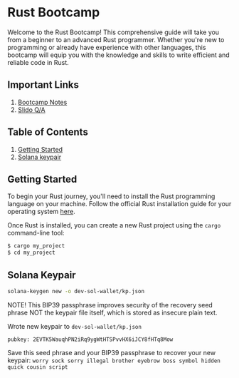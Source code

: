 # Rust Bootcamp

Welcome to the Rust Bootcamp! This comprehensive guide will take you from a beginner to an advanced Rust programmer. Whether you're new to programming or already have experience with other languages, this bootcamp will equip you with the knowledge and skills to write efficient and reliable code in Rust.

## Important Links

1. [Bootcamp Notes](https://bootcampnotes.xyz/solana/)
2. [Slido Q/A](https://app.sli.do/event/gnixvMEio3qxHkitBTzcY9/live/questions)

## Table of Contents

1. [Getting Started](#getting-started)
2. [Solana keypair](#solana-keypair)

## Getting Started

To begin your Rust journey, you'll need to install the Rust programming language on your machine. Follow the official Rust installation guide for your operating system [here](https://www.rust-lang.org/tools/install).

Once Rust is installed, you can create a new Rust project using the `cargo` command-line tool:

```bash
$ cargo my_project
$ cd my_project
```

## Solana Keypair
```bash
solana-keygen new -o dev-sol-wallet/kp.json
```

NOTE! This BIP39 passphrase improves security of the recovery seed phrase NOT the
keypair file itself, which is stored as insecure plain text.

Wrote new keypair to `dev-sol-wallet/kp.json`

```
pubkey: 2EVTK5WauqhPN2iRq9ygWtHTSPvvHX6iJCY8fHTq8Mow
```

Save this seed phrase and your BIP39 passphrase to recover your new keypair:
`worry sock sorry illegal brother eyebrow boss symbol hidden quick cousin script`
